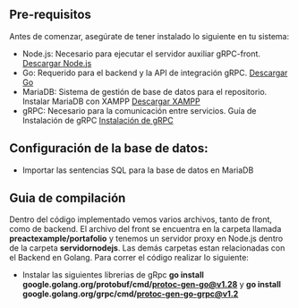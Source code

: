 ## Pre-requisitos
Antes de comenzar, asegúrate de tener instalado lo siguiente en tu sistema:

- Node.js: Necesario para ejecutar el servidor auxiliar gRPC-front. [Descargar Node.js](https://nodejs.org/)
- Go: Requerido para el backend y la API de integración gRPC. [Descargar Go](https://go.dev/doc/install)
- MariaDB: Sistema de gestión de base de datos para el repositorio. Instalar MariaDB con XAMPP [Descargar XAMPP](https://www.apachefriends.org/es/index.html)
- gRPC: Necesario para la comunicación entre servicios. Guía de Instalación de gRPC [Instalación de gRPC](https://grpc.io/docs/languages/go/quickstart/)

## Configuración de la base de datos:
- Importar las sentencias SQL para la base de datos en MariaDB

## Guia de compilación

Dentro del código implementado vemos varios archivos, tanto de front, como de backend. El archivo del front se encuentra en la carpeta llamada **preactexample/portafolio** y tenemos un servidor proxy en Node.js dentro de la carpeta **servidornodejs**. Las demás carpetas estan relacionadas con el Backend en Golang. Para correr el código realizar lo siguiente:

- Instalar las siguientes librerias de gRpc **go install google.golang.org/protobuf/cmd/protoc-gen-go@v1.28** y **go install google.golang.org/grpc/cmd/protoc-gen-go-grpc@v1.2**



